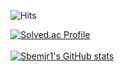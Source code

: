 
![Hits](https://hits.seeyoufarm.com/api/count/incr/badge.svg?url=https%3A%2F%2Fgithub.com%2Fkim-soohyeon&count_bg=%23FFDAC7&title_bg=%23FFADAD&icon=&icon_color=%23E7E7E7&title=hits&edge_flat=false)

[![Solved.ac Profile](http://mazassumnida.wtf/api/v2/generate_badge?boj=sbemjr1)](https://solved.ac/sbemjr1/)
<br></br>
[![Sbemjr1's GitHub stats](https://github-readme-stats.vercel.app/api?username=sbemjr1)](https://github.com/sbemjr1/github-readme-stats)
